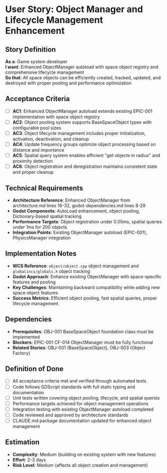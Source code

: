 # User Story: Object Manager and Lifecycle Management Enhancement

## Story Definition
**As a**: Game system developer  
**I want**: Enhanced ObjectManager autoload with space object registry and comprehensive lifecycle management  
**So that**: All space objects can be efficiently created, tracked, updated, and destroyed with proper pooling and performance optimization

## Acceptance Criteria
- [ ] **AC1**: Enhanced ObjectManager autoload extends existing EPIC-001 implementation with space object registry
- [ ] **AC2**: Object pooling system supports BaseSpaceObject types with configurable pool sizes
- [ ] **AC3**: Object lifecycle management includes proper initialization, activation, deactivation, and cleanup
- [ ] **AC4**: Update frequency groups optimize object processing based on distance and importance
- [ ] **AC5**: Spatial query system enables efficient "get objects in radius" and proximity detection
- [ ] **AC6**: Object registration and deregistration maintains consistent state and proper cleanup

## Technical Requirements
- **Architecture Reference**: Enhanced ObjectManager from architecture.md lines 16-32, godot-dependencies.md lines 8-29
- **Godot Components**: AutoLoad enhancement, object pooling, Dictionary-based spatial tracking
- **Performance Targets**: Object registration under 0.05ms, spatial queries under 1ms for 200 objects  
- **Integration Points**: Existing ObjectManager autoload (EPIC-001), PhysicsManager integration

## Implementation Notes
- **WCS Reference**: `object/object.cpp` object management and `globalincs/globals.h` object tracking
- **Godot Approach**: Enhance existing ObjectManager with space-specific features and pooling
- **Key Challenges**: Maintaining backward compatibility while adding new space object features
- **Success Metrics**: Efficient object pooling, fast spatial queries, proper lifecycle management

## Dependencies
- **Prerequisites**: OBJ-001 BaseSpaceObject foundation class must be implemented
- **Blockers**: EPIC-001 CF-014 ObjectManager must be fully functional
- **Related Stories**: OBJ-001 (BaseSpaceObject), OBJ-003 (Object Factory)

## Definition of Done
- [ ] All acceptance criteria met and verified through automated tests
- [ ] Code follows GDScript standards with full static typing and documentation
- [ ] Unit tests written covering object pooling, lifecycle, and spatial queries
- [ ] Performance targets achieved for object management operations
- [ ] Integration testing with existing ObjectManager autoload completed
- [ ] Code reviewed and approved by architecture standards
- [ ] CLAUDE.md package documentation updated for enhanced object management

## Estimation
- **Complexity**: Medium (building on existing system with new features)
- **Effort**: 2-3 days
- **Risk Level**: Medium (affects all object creation and management)